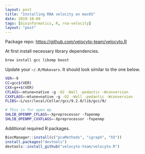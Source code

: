 ```yaml
---
layout: post
title: "Installing RNA velocity on macOS"
date: 2019-10-09
tags: [bioinformatics, R, rna-velocity]
layout: "post"
---
```


Package repo: https://github.com/velocyto-team/velocyto.R

At first install necessary library dependencies.

```bash
brew install gcc libomp boost
```

Update your `~/.R/Makevars`. It should look similar to the one below.

```bash
VER=-9
CC=gcc$(VER)
CXX=g++$(VER)
CFLAGS=-mtune=native -g -O2 -Wall -pedantic -Wconversion
CXXFLAGS=-mtune=native -g -O2 -Wall -pedantic -Wconversion
FLIBS=-L/usr/local/Cellar/gcc/9.2.0/lib/gcc/9/

# This is for open mp
SHLIB_OPENMP_CFLAGS=-Xpreprocessor -fopenmp
SHLIB_OPENMP_CXXFLAGS=-Xpreprocessor -fopenmp
```

Additional required R packages.

```R
BiocManager::install(c("pcaMethods", "igraph", "h5"))
install.packages("devtools")
devtools::install_github("velocyto-team/velocyto.R")
```
